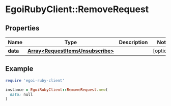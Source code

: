 # EgoiRubyClient::RemoveRequest

## Properties

| Name | Type | Description | Notes |
| ---- | ---- | ----------- | ----- |
| **data** | [**Array&lt;RequestItemsUnsubscribe&gt;**](RequestItemsUnsubscribe.md) |  | [optional] |

## Example

```ruby
require 'egoi-ruby-client'

instance = EgoiRubyClient::RemoveRequest.new(
  data: null
)
```

